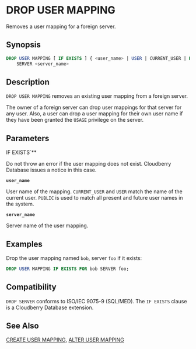 # DROP USER MAPPING

Removes a user mapping for a foreign server.

## Synopsis

```sql
DROP USER MAPPING [ IF EXISTS ] { <user_name> | USER | CURRENT_USER | PUBLIC } 
    SERVER <server_name>
```

## Description

`DROP USER MAPPING` removes an existing user mapping from a foreign server.

The owner of a foreign server can drop user mappings for that server for any user. Also, a user can drop a user mapping for their own user name if they have been granted the `USAGE` privilege on the server.

## Parameters

IF EXISTS`**

Do not throw an error if the user mapping does not exist. Cloudberry Database issues a notice in this case.

**`user_name`**

User name of the mapping. `CURRENT_USER` and `USER` match the name of the current user. `PUBLIC` is used to match all present and future user names in the system.

**`server_name`**

Server name of the user mapping.

## Examples

Drop the user mapping named `bob`, server `foo` if it exists:

```sql
DROP USER MAPPING IF EXISTS FOR bob SERVER foo;
```

## Compatibility

`DROP SERVER` conforms to ISO/IEC 9075-9 (SQL/MED). The `IF EXISTS` clause is a Cloudberry Database extension.

## See Also

[CREATE USER MAPPING](/docs/sql-statements/sql-stmt-create-user-mapping.md), [ALTER USER MAPPING](/docs/sql-statements/sql-stmt-alter-user-mapping.md)



